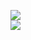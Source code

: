 [![](https://img.shields.io/badge/Made%20With-Github%20Spray-lightgrey.svg?style=for-the-badge&logo=github)](https://github.com/Annihil/github-spray#6794)  
[![](https://i.imgur.com/2DrTn0Z.gif)](https://github.com/Annihil/github-spray)